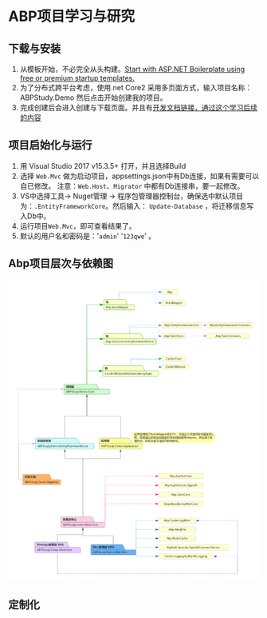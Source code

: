 # ABP项目学习与研究

##  下载与安装
 1. 从模板开始，不必完全从头构建。[Start with ASP.NET Boilerplate using free or premium startup templates.](https://aspnetboilerplate.com/Templates)                
 1. 为了分布式跨平台考虑，使用.net Core2 采用多页面方式，输入项目名称：ABPStudy.Demo 然后点击开始创建我的项目。
 1. 完成创建后会进入创建与下载页面。并且有[开发文档链接，通过这个学习后续的内容](https://aspnetboilerplate.com/Pages/Documents/Zero/Startup-Template-Core)

## 项目启始化与运行
1. 用 Visual Studio 2017 v15.3.5+ 打开，并且选择Build
1. 选择 ``Web.Mvc`` 做为启动项目，appsettings.json中有Db连接，如果有需要可以自已修改。 注意：``Web.Host``、``Migrator`` 中都有Db连接串，要一起修改。 
1. VS中选择工具-> Nuget管理 -> 程序包管理器控制台，确保选中默认项目为：``.EntityFrameworkCore``。然后输入： ``Update-Database`` ，将迁移信息写入Db中。
1. 运行项目``Web.Mvc``，即可查看结果了。
1. 默认的用户名和密码是：'`admin`'   '`123qwe`' 。 


## Abp项目层次与依赖图

![Abp项目层次与依赖图](doc/ABP项目依赖图.png)


## 定制化









